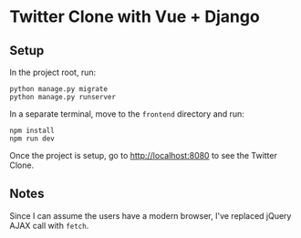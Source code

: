 # Twitter Clone with Vue + Django

## Setup

In the project root, run:

```
python manage.py migrate
python manage.py runserver
```

In a separate terminal, move to the `frontend` directory and run:

```
npm install
npm run dev
```

Once the project is setup, go to [http://localhost:8080](http://localhost:8080) to see the Twitter Clone.

## Notes

Since I can assume the users have a modern browser, I've replaced jQuery AJAX call
with `fetch`.

